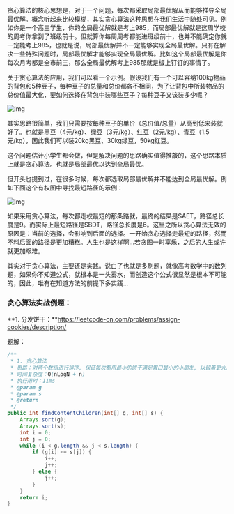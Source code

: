 贪心算法的核心思想是，对于一个问题，每次都采取局部最优解从而能够推导全局最优解。概念听起来比较模糊，其实贪心算法这种思想在我们生活中随处可见。例如你是一个高三学生，你的全局最优解就是考上985，而局部最优解就是这周学校的周考你拿到了班级前十。但就算你每周周考都能进班级前十，也并不能确定你就一定能考上985，也就是说，局部最优解并不一定能够实现全局最优解。只有在解决一些特殊问题时，局部最优解才能够实现全局最优解。比如这个局部最优解是你每次月考都是全市前三，那么全局最优解考上985那就是板上钉钉的事情了。

关于贪心算法的应用，我们可以看一个示例。假设我们有一个可以容纳100kg物品的背包和5种豆子，每种豆子的总量和总价都各不相同，为了让背包中所装物品的总价值最大化，要如何选择在背包中装哪些豆子？每种豆子又该装多少呢？

![img](https://static001.geekbang.org/resource/image/f9/c7/f93f4567168d3bc65688a785b76753c7.jpg)

其实思路很简单，我们只需要按每种豆子的单价（总价值/总量）从高到低来装就好了。也就是黑豆（4元/kg）、绿豆（3元/kg）、红豆（2元/kg）、青豆（1.5元/kg），因此我们可以装20kg黑豆、30kg绿豆，50kg红豆。

这个问题估计小学生都会做，但是解决问题的思路确实值得推敲的，这个思路本质上就是贪心算法。也就是局部最优以达到全局最优。

但开头也提到过，在很多时候，每次都选取局部最优解并不能达到全局最优解。例如下面这个有权图中寻找最短路径的示例：

![img](https://static001.geekbang.org/resource/image/2d/42/2de91c0afb0912378c5acf32a173f642.jpg)

如果采用贪心算法，每次都走权最短的那条路就，最终的结果是SAET，路径总长度是9。而实际上最短路径是SBDT，路径总长度是6。这里之所以贪心算法无效的原因是：当前的选择，会影响到后面的选择。一开始贪心选择走最短的路径，然而不料后面的路径是更加糟糕。人生也是这样啊...若贪图一时享乐，之后的人生或许就更加艰难。

其实对于贪心算法，主要还是实践。说白了也就是多刷题，就像高考数学中的数列题，如果你不知道公式，就根本是一头雾水，而创造这个公式很显然是根本不可能的，因此，唯有在知道方法的前提下多实践...



### 贪心算法实战例题：

**1. 分发饼干：**https://leetcode-cn.com/problems/assign-cookies/description/

题解：

```java
/**
 * 1. 贪心算法
 * 思路：对两个数组进行排序, 保证每次都用最小的饼干满足胃口最小的小朋友, 以留着更大的饼干去满足胃口更大的小朋友
 * 时间复杂度：O(nLogN + n)
 * 执行用时：11ms
 * @param g
 * @param s
 * @return
 */
public int findContentChildren(int[] g, int[] s) {
    Arrays.sort(g);
    Arrays.sort(s);
    int i = 0;
    int j = 0;
    while (i < g.length && j < s.length) {
        if (g[i] <= s[j]) {
            i++;
            j++;
        } else {
            j++;
        }
    }
    return i;
}
```